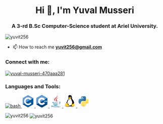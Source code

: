 <h1 align="center">Hi 👋, I'm Yuval Musseri</h1>
<h3 align="center">A 3-rd B.Sc Computer-Science student at Ariel University.</h3>

<p align="left"> <img src="https://komarev.com/ghpvc/?username=yuvit256&label=Profile%20views&color=0e75b6&style=flat" alt="yuvit256" /> </p>

- 📫 How to reach me **yuvit256@gmail.com**

<h3 align="left">Connect with me:</h3>
<p align="left">
<a href="https://linkedin.com/in/yuval-musseri-470aaa281" target="blank"><img align="center" src="https://raw.githubusercontent.com/rahuldkjain/github-profile-readme-generator/master/src/images/icons/Social/linked-in-alt.svg" alt="yuval-musseri-470aaa281" height="30" width="40" /></a>
</p>

<h3 align="left">Languages and Tools:</h3>
<p align="left"> <a href="https://www.gnu.org/software/bash/" target="_blank" rel="noreferrer"> <img src="https://www.vectorlogo.zone/logos/gnu_bash/gnu_bash-icon.svg" alt="bash" width="40" height="40"/> </a> <a href="https://www.cprogramming.com/" target="_blank" rel="noreferrer"> <img src="https://raw.githubusercontent.com/devicons/devicon/master/icons/c/c-original.svg" alt="c" width="40" height="40"/> </a> <a href="https://www.w3schools.com/cpp/" target="_blank" rel="noreferrer"> <img src="https://raw.githubusercontent.com/devicons/devicon/master/icons/cplusplus/cplusplus-original.svg" alt="cplusplus" width="40" height="40"/> </a> <a href="https://www.java.com" target="_blank" rel="noreferrer"> <img src="https://raw.githubusercontent.com/devicons/devicon/master/icons/java/java-original.svg" alt="java" width="40" height="40"/> </a> <a href="https://www.linux.org/" target="_blank" rel="noreferrer"> <img src="https://raw.githubusercontent.com/devicons/devicon/master/icons/linux/linux-original.svg" alt="linux" width="40" height="40"/> </a> <a href="https://www.python.org" target="_blank" rel="noreferrer"> <img src="https://raw.githubusercontent.com/devicons/devicon/master/icons/python/python-original.svg" alt="python" width="40" height="40"/> </a> </p>

<p><img align="left" src="https://github-readme-stats.vercel.app/api/top-langs?username=yuvit256&show_icons=true&locale=en&layout=compact" alt="yuvit256" /></p>

<p>&nbsp;<img align="center" src="https://github-readme-stats.vercel.app/api?username=yuvit256&show_icons=true&locale=en" alt="yuvit256" /></p>
